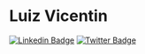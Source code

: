 # Luiz Vicentin

[![Linkedin Badge](https://img.shields.io/badge/-Luiz%20Vicentin-0077b5?style=flat-square&logo=Linkedin&logoColor=white&link=https://www.linkedin.com/in/luizvicentin/)](https://www.linkedin.com/in/luizvicentin/)
[![Twitter Badge](https://img.shields.io/badge/-@LuizVicentinDev-0077b5?style=flat-square&labelColor=0077b5&logo=twitter&logoColor=white&link=https://twitter.com/LuizVicentinDev)](https://twitter.com/LuizVicentinDev)



